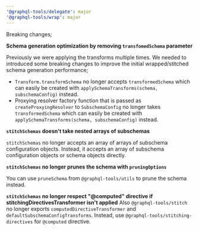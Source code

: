```yaml
---
'@graphql-tools/delegate': major
'@graphql-tools/wrap': major
---
```


Breaking changes;

**Schema generation optimization by removing `transfomedSchema` parameter**

Previously we were applying the transforms multiple times. We needed to introduced some breaking changes to improve the initial wrapped/stitched schema generation performance;

- `Transform.transformSchema` no longer accepts `transformedSchema` which can easily be created with `applySchemaTransforms(schema, subschemaConfig)` instead.
- Proxying resolver factory function that is passed as `createProxyingResolver` to `SubschemaConfig` no longer takes `transformedSchema` which can easily be created with `applySchemaTransforms(schema, subschemaConfig)` instead.

**`stitchSchemas` doesn't take nested arrays of subschemas**

`stitchSchemas` no longer accepts an array of arrays of subschema configuration objects. Instead, it accepts an array of subschema configuration objects or schema objects directly.

**`stitchSchemas` no longer prunes the schema with `pruningOptions`**

You can use `pruneSchema` from `@graphql-tools/utils` to prune the schema instead.

**`stitchSchemas` no longer respect "@computed" directive if stitchingDirectivesTransformer isn't applied**
Also `@graphql-tools/stitch` no longer exports `computedDirectiveTransformer` and `defaultSubschemaConfigTransforms`.
Instead, use `@graphql-tools/stitching-directives` for `@computed` directive.
